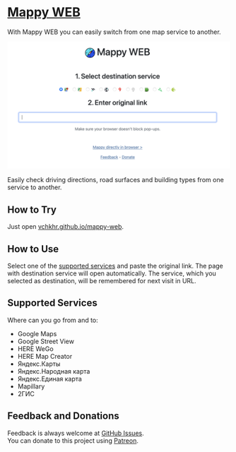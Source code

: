 # [Mappy WEB](https://vchkhr.github.io/mappy-web)
With Mappy WEB you can easily switch from one map service to another.

![Mappy Demo](https://raw.githubusercontent.com/vchkhr/mappy-web/main/img/demo.png)

Easily check driving directions, road surfaces and building types from one service to another.

## How to Try
Just open [vchkhr.github.io/mappy-web](https://vchkhr.github.io/mappy-web).

## How to Use
Select one of the [supported services](#supported-services) and paste the original link. The page with destination service will open automatically. The service, which you selected as destination, will be remembered for next visit in URL.

## Supported Services
Where can you go from and to:
* Google Maps
* Google Street View
* HERE WeGo
* HERE Map Creator
* Яндекс.Карты
* Яндекс.Народная карта
* Яндекс.Единая карта
* Mapillary
* 2ГИС

## Feedback and Donations
Feedback is always welcome at [GitHub Issues](https://github.com/vchkhr/mappy-web/issues).\
You can donate to this project using [Patreon](https://patreon.com/vchkhr).

